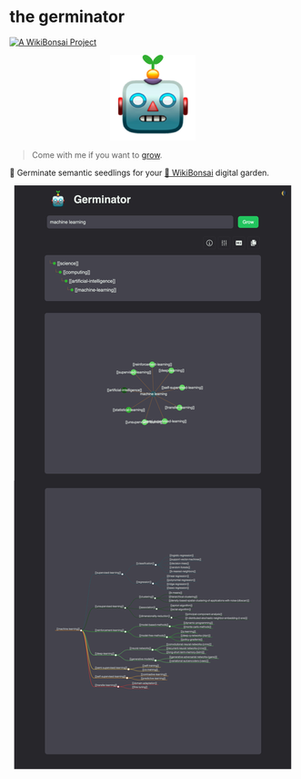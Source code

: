 # the germinator

[![A WikiBonsai Project](https://img.shields.io/badge/%F0%9F%8E%8B-A%20WikiBonsai%20Project-brightgreen)](https://github.com/wikibonsai/wikibonsai)

<p align="center">
  <img src="./static/img/logo/germinator.svg" width="150" height="150"/>
</p>

> Come with me if you want to [grow](https://germinator.netlify.app/).

🌱 Germinate semantic seedlings for your [🎋 WikiBonsai](https://github.com/wikibonsai/wikibonsai) digital garden.

<p align="center">
  <img src="./static/img/demo/demo-graph.png"/>
</p>
